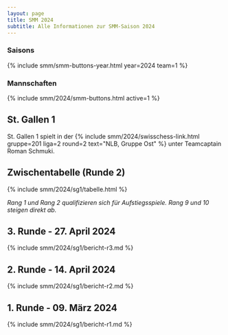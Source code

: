 ```yaml
---
layout: page
title: SMM 2024
subtitle: Alle Informationen zur SMM-Saison 2024
---
```


### Saisons

{% include smm/smm-buttons-year.html year=2024 team=1 %}

### Mannschaften

{% include smm/2024/smm-buttons.html active=1 %}

## St. Gallen 1

St. Gallen 1 spielt in der {% include smm/2024/swisschess-link.html gruppe=201 liga=2 round=2 text="NLB, Gruppe Ost" %} unter Teamcaptain Roman Schmuki.

## Zwischentabelle (Runde 2)

{% include smm/2024/sg1/tabelle.html %}

_Rang 1 und Rang 2 qualifizieren sich für Aufstiegsspiele. Rang 9 und 10 steigen direkt ab._

## 3. Runde - 27. April 2024

{% include smm/2024/sg1/bericht-r3.md %}

## 2. Runde - 14. April 2024

{% include smm/2024/sg1/bericht-r2.md %}

## 1. Runde - 09. März 2024

{% include smm/2024/sg1/bericht-r1.md %}

<style>
table th, table td:nth-of-type(4) {
    white-space: nowrap;
}
</style>

